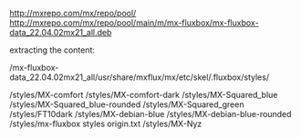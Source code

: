 


http://mxrepo.com/mx/repo/pool/
http://mxrepo.com/mx/repo/pool/main/m/mx-fluxbox/mx-fluxbox-data_22.04.02mx21_all.deb

extracting the content:

/mx-fluxbox-data_22.04.02mx21_all/usr/share/mxflux/mx/etc/skel/.fluxbox/styles/

/styles/MX-comfort
/styles/MX-comfort-dark
/styles/MX-Squared_blue
/styles/MX-Squared_blue-rounded
/styles/MX-Squared_green
/styles/FT10dark
/styles/MX-debian-blue
/styles/MX-debian-blue-rounded
/styles/mx-fluxbox styles origin.txt
/styles/MX-Nyz
